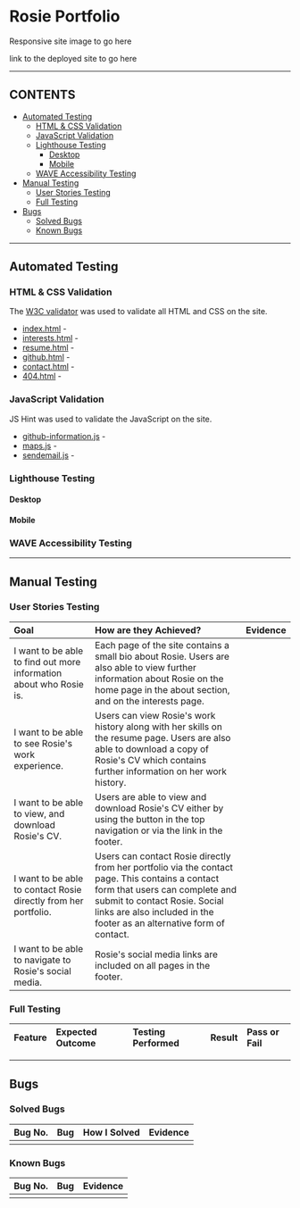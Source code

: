 # Rosie Portfolio

Responsive site image to go here

link to the deployed site to go here

---

## CONTENTS

* [Automated Testing](#automated-testing)
  * [HTML & CSS Validation](#html--css-validation)
  * [JavaScript Validation](#javascript-validation)
  * [Lighthouse Testing](#lighthouse-testing)
    * [Desktop](#desktop)
    * [Mobile](#mobile)
  * [WAVE Accessibility Testing](#wave-accessibility-testing)
* [Manual Testing](#manual-testing)
  * [User Stories Testing](#user-stories-testing)
  * [Full Testing](#full-testing)
* [Bugs](#bugs)
  * [Solved Bugs](#solved-bugs)
  * [Known Bugs](#known-bugs)

---

## Automated Testing

### HTML & CSS Validation

The [W3C validator](https://validator.w3.org/) was used to validate all HTML and CSS on the site.

* [index.html]() - 
* [interests.html]() - 
* [resume.html]() - 
* [github.html]() - 
* [contact.html]() - 
* [404.html]() - 

### JavaScript Validation

JS Hint was used to validate the JavaScript on the site.

* [github-information.js]() - 
* [maps.js]() - 
* [sendemail.js]() - 

### Lighthouse Testing

#### Desktop

#### Mobile

### WAVE Accessibility Testing

---

## Manual Testing

### User Stories Testing

| Goal |  How are they Achieved? | Evidence |
| :--- | :--- | :--- |
| I want to be able to find out more information about who Rosie is. | Each page of the site contains a small bio about Rosie. Users are also able to view further information about Rosie on the home page in the about section, and on the interests page. | |
| I want to be able to see Rosie's work experience. | Users can view Rosie's work history along with her skills on the resume page. Users are also able to download a copy of Rosie's CV which contains further information on her work history. | |
| I want to be able to view, and download Rosie's CV. | Users are able to view and download Rosie's CV either by using the button in the top navigation or via the link in the footer. | |
| I want to be able to contact Rosie directly from her portfolio. | Users can contact Rosie directly from her portfolio via the contact page. This contains a contact form that users can complete and submit to contact Rosie. Social links are also included in the footer as an alternative form of contact. | |
| I want to be able to navigate to Rosie's social media. |Rosie's social media links are included on all pages in the footer. | |

### Full Testing

| Feature | Expected Outcome | Testing Performed | Result | Pass or Fail |
| :--- | :--- | :--- | :--- | :--- |

---

## Bugs

### Solved Bugs

| Bug No. | Bug | How I Solved | Evidence |
| :--- |:--- |:--- | :---: |
||||

### Known Bugs

| Bug No. | Bug | Evidence |
| :--- | :--- | :--- |
||||
